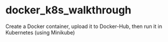 # docker_k8s_walkthrough
Create a Docker container, upload it to Docker-Hub, then run it in Kubernetes (using Minikube)
